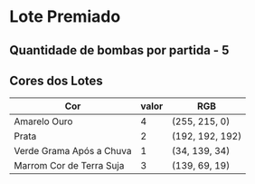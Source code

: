 # Lote Premiado

## Quantidade de bombas por partida -  5

## Cores dos Lotes

|         Cor              |      valor            | RGB            |
|--------------------------|-----------------------|----------------|
| Amarelo Ouro             |       4               | (255, 215, 0)  |
| Prata                    |       2               | (192, 192, 192)|
| Verde Grama Após a Chuva |       1               | (34, 139, 34)  |
| Marrom Cor de Terra Suja |       3               | (139, 69, 19)  |
